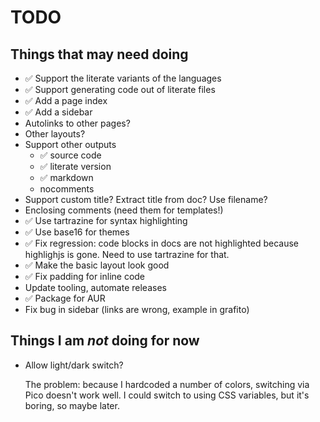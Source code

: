# TODO

## Things that may need doing

* ✅ Support the literate variants of the languages
* ✅ Support generating code out of literate files
* ✅ Add a page index
* ✅ Add a sidebar
* Autolinks to other pages?
* Other layouts?
* Support other outputs
  * ✅ source code
  * ✅ literate version
  * ✅ markdown
  * nocomments
* Support custom title? Extract title from doc? Use filename?
* Enclosing comments (need them for templates!)
* ✅ Use tartrazine for syntax highlighting
* ✅ Use base16 for themes
* ✅ Fix regression: code blocks in docs are not highlighted because
  highlighjs is gone. Need to use tartrazine for that.
* ✅ Make the basic layout look good
* ✅ Fix padding for inline code
* Update tooling, automate releases
* ✅ Package for AUR
* Fix bug in sidebar (links are wrong, example in grafito)

## Things I am *not* doing for now

* Allow light/dark switch?

  The problem: because I hardcoded a number of colors, switching via
  Pico doesn't work well. I could switch to using CSS variables, but
  it's boring, so maybe later.
